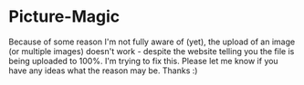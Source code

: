 # Picture-Magic

Because of some reason I'm not fully aware of (yet), the upload of an image (or multiple images) doesn't work - despite the
website telling you the file is being uploaded to 100%.
I'm trying to fix this. Please let me know if you have any ideas what the reason may be. Thanks :)
